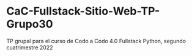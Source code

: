 # CaC-Fullstack-Sitio-Web-TP-Grupo30
TP grupal para el curso de Codo a Codo 4.0 Fullstack Python, segundo cuatrimestre 2022
